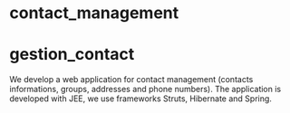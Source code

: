 # contact_management  
# gestion_contact

We develop a web application for contact management (contacts informations, groups, addresses and phone numbers).
The application is developed with JEE, we use frameworks Struts, Hibernate and Spring.
